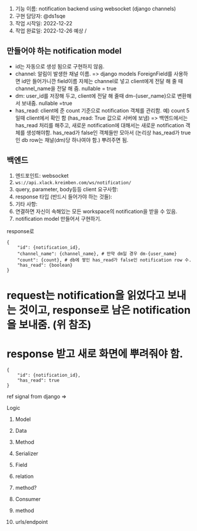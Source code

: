 1. 기능 이름: notification backend using websocket (django channels)
2. 구현 담당자: @ds1sqe
3. 작업 시작일: 2022-12-22
4. 작업 완료일: 2022-12-26 예상 /

## 만들어야 하는 notification model

- id는 자동으로 생성 됨으로 구현하지 않음.
- channel: 알림이 발생한 채널 이름. => django models ForeignField를 사용하면 id만 들어가니깐 field이름 자체는 channel로 넣고 client에게 전달 해 줄 때 channel_name을 전달 해 줌. nullable = true
- dm: user_id를 저장해 두고, client에 전달 해 줄때 dm-{user_name}으로 변환해서 보내줌. nullable =true
- has_read: client에 준 count 기준으로 notification 객체를 관리함. 예) count 5일때 client에서 확인 함 (has_read: True 값으로 서버에 보냄) => 백엔드에서는 has_read 처리를 해주고, 새로운 notification에 대해서는 새로운 notification 객체를 생성해야함. has_read가 false인 객체들만 모아서 (논리상 has_read가 true인 db row는 채널(dm)당 하나여야 함.) 뿌려주면 됨.

## 백엔드

1. 엔드포인트: websocket
2. `ws://api.xlack.kreimben.com/ws/notification/`
3. query, parameter, body등등 client 요구사항:
4. response 타입 (반드시 들어가야 하는 것들):
5. 기타 사항:
6. 연결하면 자신이 속해있는 모든 workspace의 notification을 받을 수 있음.
7. notification model 만들어서 구현하기.

response로

```
{
    "id": {notification_id},
    "channel_name": {channel_name}, # 만약 dm일 경우 dm-{user_name}
    "count": {count}, # db에 쌓인 has_read가 false인 notification row 수.
    "has_read": {boolean}
}
```

# request는 notification을 읽었다고 보내는 것이고, response로 남은 notification을 보내줌. (위 참조)

# response 받고 새로 화면에 뿌려줘야 함.

```
{
    "id": {notification_id},
    "has_read": true
}
```

ref
signal from django
=>

Logic

1. Model
1. Data

1. Method

1. Serializer
1. Field
1. relation
1. method?

1. Consumer
1. method

1. urls/endpoint

#
